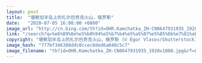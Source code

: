 ```yaml
---
layout: post
title:  "堪察加半岛上的扎尔巴奇克火山，俄罗斯"
date:   "2020-07-05 16:00:00 +0800"
image_url: "http://cn.bing.com/th?id=OHR.Kamchatka_ZH-CN8647931935_1920x1080.jpg&rf=LaDigue_1920x1080.jpg&pid=hp"
link: "/search?q=%e6%89%8e%e5%b0%94%e5%b7%b4%e5%a5%87%e5%85%8b%e7%81%ab%e5%b1%b1&form=hpcapt&mkt=zh-cn"
copyright: "堪察加半岛上的扎尔巴奇克火山，俄罗斯 (© Egor Vlasov/Shutterstock)"
image_hash: "777bf346388ddc0ccec8ded6a048c5c7"
image_filename: "th?id=OHR.Kamchatka_ZH-CN8647931935_1920x1080.jpg&rf=LaDigue_1920x1080.jpg&pid=hp"
---
```

